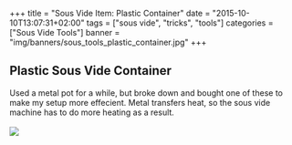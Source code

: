 +++
title = "Sous Vide Item: Plastic Container"
date = "2015-10-10T13:07:31+02:00"
tags = ["sous vide", "tricks", "tools"]
categories = ["Sous Vide Tools"]
banner = "img/banners/sous_tools_plastic_container.jpg"
+++

## Plastic Sous Vide Container

Used a metal pot for a while, but broke down and bought one of these to make my setup more effecient. Metal transfers heat, so the sous vide machine has to do more heating as a result.  
<br>
![](/cook/img/banners/sous_tools_plastic_container.jpg)
